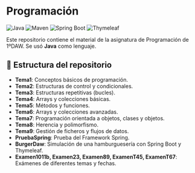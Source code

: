 # Programación

![Java](https://img.shields.io/badge/Java-17-blue?logo=openjdk&logoColor=white)
![Maven](https://img.shields.io/badge/Maven-3.9.6-red?logo=apachemaven)
![Spring Boot](https://img.shields.io/badge/Spring_Boot-3.3.0-6DB33F?logo=springboot)
![Thymeleaf](https://img.shields.io/badge/Thymeleaf-3-blueviolet?logo=thymeleaf)

Este repositorio contiene el material de la asignatura de Programación de 1ºDAW. Se usó **Java** como lenguaje.

## 📁 Estructura del repositorio

- **Tema1**: Conceptos básicos de programación.
- **Tema2**: Estructuras de control y condicionales.
- **Tema3**: Estructuras repetitivas (bucles).
- **Tema4**: Arrays y colecciones básicas.
- **Tema5**: Métodos y funciones.
- **Tema6**: Arrays y colecciones avanzadas.
- **Tema7**: Programación orientada a objetos, clases y objetos.
- **Tema8**: Herencia y polimorfismo.
- **Tema9**: Gestión de ficheros y flujos de datos.
- **PruebaSpring**: Prueba del Framework Spring.
- **BurgerDaw**: Simulación de una hamburguesería con Spring Boot y Thymeleaf.
- **Examen1011b, Examen23, Examen89, ExamenT45, ExamenT67**: Exámenes de diferentes temas y fechas.
